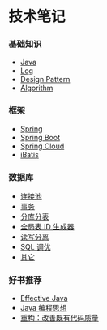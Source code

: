 # 技术笔记

### 基础知识

- [Java](basic-knowledge/java.md)
- [Log]()
- [Design Pattern]()
- [Algorithm]()

### 框架

- [Spring]()
- [Spring Boot]()
- [Spring Cloud]()
- [iBatis]()

### 数据库

- [连接池]()
- [事务]()
- [分库分表]()
- [全局表 ID 生成器]()
- [读写分离]()
- [SQL 调优]()
- [其它]()

### 好书推荐

- [Effective Java]()
- [Java 编程思想]()
- [重构：改善既有代码质量]()
